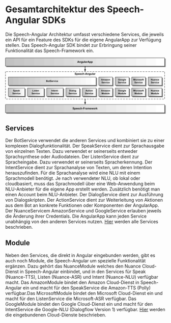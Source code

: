# Gesamtarchitektur des Speech-Angular SDKs


Die Speech-Angular Architektur umfasst verschiedene Services, die jeweils ein API für ein Feature des SDKs für die eigene AngularApp zur Verfügung stellen. Das Speech-Angular SDK bindet zur Erbringung seiner Funktionalität das Speech-Framework ein.

![Gesamtarchitektur](Design-1.gif)

## Services

Der BotService verwendet die anderen Services und kombiniert sie zu einer komplexen Dialogfunktionalität.
Der SpeakService dient zur Sprachausgabe von einzelnen Texten. Dazu verwendet er seinerseits entweder Sprachsynthese oder Audiodateien. Der ListenService dient zur Spracheingabe. Dazu verwendet er seinerseits Spracherkennung. Der IntentService dient zur Sprachanalyse von Texten, um deren Intention herauszufinden. Für die Sprachanalyse wird eine NLU mit einem Sprachmodell benötigt. Je nach verwendeter NLU, ob lokal oder cloudbasiert, muss das Sprachmodell über eine Web-Anwendung beim NLU-Anbieter für die eigene App erstellt werden. Zusätzlich benötigt man einen Account beim NLU-Anbieter. Der DialogService dient zur Ausführung von Dialogskripten.
Der ActionService dient zur Weiterleitung von Aktionen aus dem Bot an konkrete Funktionen oder Komponenten der AngularApp. Der NuanceServicem AmazonService und GoogleService erlauben jeweils die Änderung ihrer Credentials. Die AngularApp kann jeden Service unabhängig von den anderen Services nutzen. [Hier](./../service/Service.md) werden alle Services beschrieben.

## Module

Neben den Services, die direkt in Angular eingebunden werden, gibt es auch noch Module, die Speech-Angular um spezielle Funktionalität ergänzen. Dazu gehört das NuanceModule welches den Nuance Cloud-Dienst in Speech-Angular einbindet, und in den Services für Speak (Nuance-TTS), Listen (Nuance-ASR) und Intent (Nuance-NLU) verfügbar macht. Das AmazonModule bindet den Amazon Cloud-Dienst in Speech-Angular ein und macht für den SpeakService die Amazon-TTS (Polly) verfügbar.Das MicrosoftModule bindet den Microsoft Cloud-Dienst ein und macht für den ListenService die Microsoft-ASR verfügbar. Das GoogleModule bindet den Google Cloud-Dienst ein und macht für den IntentService die Google-NLU (Dialogflow Version 1) verfügbar. [Hier](./../cloud/Cloud.md) werden die eingebundenen Cloud-Dienste beschrieben.
